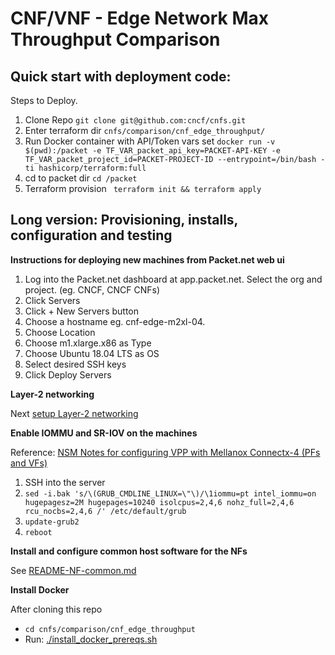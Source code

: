 # CNF/VNF - Edge Network Max Throughput Comparison



## Quick start with deployment code:


Steps to Deploy.

1. Clone Repo ```git clone git@github.com:cncf/cnfs.git```
2. Enter terraform dir ```cnfs/comparison/cnf_edge_throughput/```
3. Run Docker container with API/Token vars set ```docker run -v $(pwd):/packet -e TF_VAR_packet_api_key=PACKET-API-KEY -e TF_VAR_packet_project_id=PACKET-PROJECT-ID --entrypoint=/bin/bash -ti hashicorp/terraform:full```
4. cd to packet dir ```cd /packet```
5. Terraform provision ``` terraform init && terraform apply```


## Long version: Provisioning, installs, configuration and testing

**Instructions for deploying new machines from Packet.net web ui**

1. Log into the Packet.net dashboard at app.packet.net.  Select the org and project. (eg. CNCF, CNCF CNFs)
2. Click Servers
3. Click + New Servers button
4. Choose a hostname eg. cnf-edge-m2xl-04.
5. Choose Location
6. Choose m1.xlarge.x86 as Type
7. Choose Ubuntu 18.04 LTS as OS
8. Select desired SSH keys
9. Click Deploy Servers

**Layer-2 networking**

Next [setup Layer-2 networking](README-layer2-network.md)


**Enable IOMMU and SR-IOV on the machines**

Reference: [NSM Notes for configuring VPP with Mellanox Connectx-4 (PFs and VFs)](https://github.com/ligato/networkservicemesh/issues/270#issue-355769450)

1. SSH into the server
2. `sed -i.bak 's/\(GRUB_CMDLINE_LINUX=\"\)/\1iommu=pt intel_iommu=on hugepagesz=2M hugepages=10240 isolcpus=2,4,6 nohz_full=2,4,6 rcu_nocbs=2,4,6 /' /etc/default/grub`
3. `update-grub2`
4. `reboot`


**Install and configure common host software for the NFs**

See [README-NF-common.md](README-NF-common.md)


**Install Docker**

After cloning this repo

- `cd cnfs/comparison/cnf_edge_throughput`
- Run: [./install_docker_prereqs.sh](https://github.com/cncf/cnfs/tree/master/comparison/cnf_edge_throughput/install_docker_prereqs.sh)



